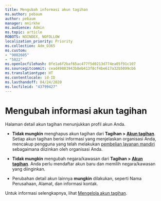 ```yaml
---
title: Mengubah informasi akun tagihan
ms.author: pebaum
author: pebaum
manager: mnirkhe
ms.audience: Admin
ms.topic: article
ROBOTS: NOINDEX, NOFOLLOW
localization_priority: Priority
ms.collection: Adm_O365
ms.custom:
- "9002605"
- "5022"
ms.openlocfilehash: 0fe1a6f2baf65ac477f5d0213d774ea05f91c107
ms.sourcegitcommit: cead49883943b0eb413f8cf4be617a32b5099cb6
ms.translationtype: HT
ms.contentlocale: id-ID
ms.lasthandoff: 04/24/2020
ms.locfileid: "43799427"
---
```

# <a name="change-billing-account-information"></a>Mengubah informasi akun tagihan

Halaman detail akun tagihan menunjukkan profil akun Anda.

- **Tidak mungkin** menghapus akun tagihan dari **Tagihan > [Akun tagihan](https://go.microsoft.com/fwlink/p/?linkid=2084771)**. Setiap akun tagihan berisi informasi yang menjelaskan organisasi Anda, mencakup pengguna yang telah melakukan [pembelian layanan mandiri](https://docs.microsoft.com/microsoft-365/commerce/subscriptions/manage-self-service-purchases-admins) sebagaimana diizinkan oleh organisasi Anda. 

- **Tidak mungkin** mengubah negara/kawasan dari **Tagihan > [Akun tagihan](https://go.microsoft.com/fwlink/p/?linkid=2084771)**. Anda perlu mendaftar akun baru dan memilih negara/kawasan yang diinginkan. 

- Perubahan detail akun lainnya **mungkin** dilakukan, seperti Nama Perusahaan, Alamat, dan informasi kontak. 

Untuk informasi selengkapnya, lihat [Mengelola akun tagihan](https://docs.microsoft.com/microsoft-365/commerce/manage-billing-accounts). 
